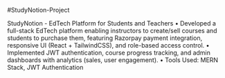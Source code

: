 #StudyNotion-Project

StudyNotion - EdTech Platform for Students and Teachers 
• Developed a full-stack EdTech platform enabling instructors to create/sell courses and students to purchase
them, featuring Razorpay payment integration, responsive UI (React + TailwindCSS), and role-based access
control.
• Implemented JWT authentication, course progress tracking, and admin dashboards with analytics (sales, user
engagement).
• Tools Used: MERN Stack, JWT Authentication
